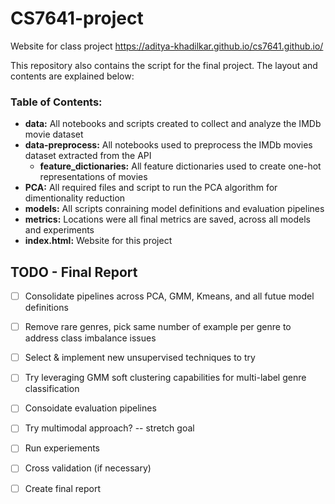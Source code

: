 # CS7641-project
Website for class project
https://aditya-khadilkar.github.io/cs7641.github.io/

This repository also contains the script for the final project. The layout and contents are explained below:

### Table of Contents:
- **data:** All notebooks and scripts created to collect and analyze the IMDb movie dataset
- **data-preprocess:** All notebooks used to preprocess the IMDb movies dataset extracted from the API
    - **feature_dictionaries:** All feature dictionaries used to create one-hot representations of movies
- **PCA:** All required files and script to run the PCA algorithm for dimentionality reduction
- **models:** All scripts conraining model definitions and evaluation pipelines
- **metrics:** Locations were all final metrics are saved, across all models and experiments
- **index.html:** Website for this project

## TODO - Final Report
- [ ] Consolidate pipelines across PCA, GMM, Kmeans, and all futue model definitions
- [ ] Remove rare genres, pick same number of example per genre to address class imbalance issues
- [ ] Select & implement new unsupervised techniques to try
- [ ] Try leveraging GMM soft clustering capabilities for multi-label genre classification
- [ ] Consoidate evaluation pipelines
- [ ] Try multimodal approach? -- stretch goal
- [ ] Run experiements
- [ ] Cross validation (if necessary)
- [ ] Create final report

